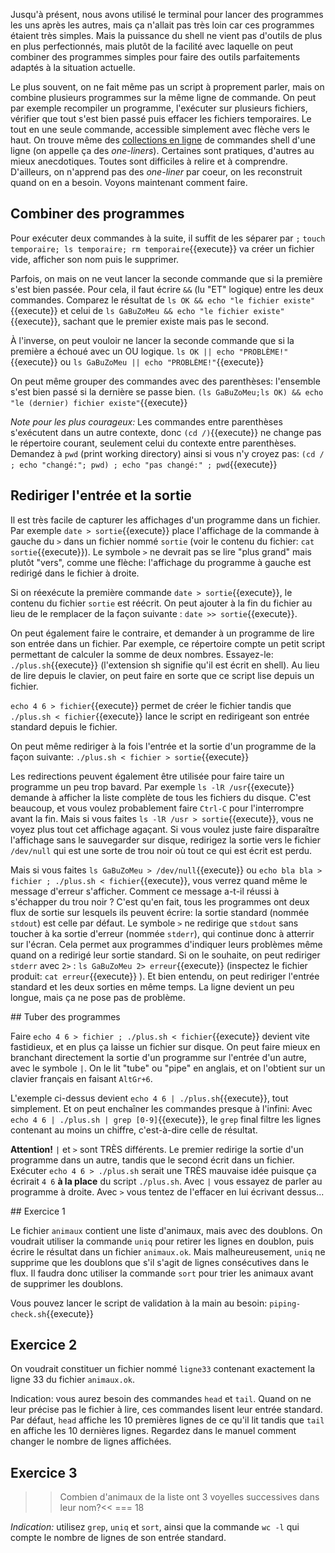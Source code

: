 Jusqu'à présent, nous avons utilisé le terminal pour lancer des
programmes les uns après les autres, mais ça n'allait pas très loin
car ces programmes étaient très simples. Mais la puissance du shell ne
vient pas d'outils de plus en plus perfectionnés, mais plutôt de la
facilité avec laquelle on peut combiner des programmes simples pour
faire des outils parfaitements adaptés à la situation actuelle.

Le plus souvent, on ne fait même pas un script à proprement parler,
mais on combine plusieurs programmes sur la même ligne de commande. On
peut par exemple recompiler un programme, l'exécuter sur plusieurs
fichiers, vérifier que tout s'est bien passé puis effacer les fichiers
temporaires. Le tout en une seule commande, accessible simplement avec
flèche vers le haut. On trouve même des [collections en
ligne](https://www.commandlinefu.com/) de commandes shell d'une ligne
(on appelle ça des *one-liners*). Certaines sont pratiques, d'autres
au mieux anecdotiques. Toutes sont difficiles à relire et à
comprendre. D'ailleurs, on n'apprend pas des *one-liner* par coeur, on
les reconstruit quand on en a besoin. Voyons maintenant comment faire.

## Combiner des programmes

Pour exécuter deux commandes à la suite, il suffit de les séparer par
``;`` ```touch temporaire; ls temporaire; rm temporaire```{{execute}}
va créer un fichier vide, afficher son nom puis le supprimer.

Parfois, on mais on ne veut lancer la seconde commande que si la 
première s'est bien passée. Pour cela, il faut écrire ``&&`` (lu "ET" 
logique) entre les deux commandes. Comparez le résultat de 
```ls OK && echo "le fichier existe"```{{execute}} et celui de
```ls GaBuZoMeu && echo "le fichier existe"```{{execute}}, sachant
que le premier existe mais pas le second.

À l'inverse, on peut vouloir ne lancer la seconde commande que si la
première a échoué avec un OU logique. ```ls OK || echo "PROBLÈME!"```{{execute}} ou
```ls GaBuZoMeu || echo "PROBLÈME!"```{{execute}} 

On peut même grouper des commandes avec des parenthèses: l'ensemble
s'est bien passé si la dernière se passe bien.
```(ls GaBuZoMeu;ls OK) && echo "le (dernier) fichier existe"```{{execute}}

*Note pour les plus courageux:* Les commandes entre parenthèses s'exécutent
dans un autre contexte, donc ```(cd /)```{{execute}} ne change pas le
répertoire courant, seulement celui du contexte entre parenthèses.
Demandez à ``pwd`` (print working directory) ainsi si vous n'y croyez
pas: ```(cd / ; echo "changé:"; pwd) ; echo "pas changé:" ; pwd```{{execute}} 

## Rediriger l'entrée et la sortie

Il est très facile de capturer les affichages d'un programme dans un
fichier. Par exemple ```date > sortie```{{execute}} place
l'affichage de la commande à gauche du ``>`` dans un fichier nommé
``sortie`` (voir le contenu du fichier:  ```cat sortie```{{execute}}).
Le symbole ``>`` ne devrait pas se lire "plus grand" mais plutôt
"vers", comme une flèche: l'affichage du programme à gauche est
redirigé dans le fichier à droite.

Si on réexécute la première commande ```date > sortie```{{execute}},
le contenu du fichier ``sortie`` est réécrit. On peut ajouter à la fin
du fichier au lieu de le remplacer de la façon suivante : 
```date >> sortie```{{execute}}. 


On peut également faire le contraire, et demander à un programme de
lire son entrée dans un fichier. Par exemple, ce répertoire compte un
petit script permettant de calculer la somme de deux nombres.
Essayez-le: ```./plus.sh```{{execute}} (l'extension sh signifie qu'il
est écrit en shell). Au lieu de lire depuis le clavier, on peut faire
en sorte que ce script lise depuis un fichier. 

```echo 4 6 > fichier```{{execute}} permet de créer le fichier tandis
que ```./plus.sh < fichier```{{execute}} lance le script en redirigeant
son entrée standard depuis le fichier. 

On peut même rediriger à la fois l'entrée et la sortie d'un programme
de la façon suivante: ```./plus.sh < fichier > sortie```{{execute}}

Les redirections peuvent également être utilisée pour faire taire un
programme un peu trop bavard. Par exemple ```ls -lR /usr```{{execute}}
demande à afficher la liste complète de tous les fichiers du disque.
C'est beaucoup, et vous voulez probablement faire ``Ctrl-C`` pour
l'interrompre avant la fin. Mais si vous faites 
```ls -lR /usr > sortie```{{execute}}, vous ne voyez plus tout cet
affichage agaçant. Si vous voulez juste faire disparaître l'affichage
sans le sauvegarder sur disque, redirigez la sortie vers le fichier
``/dev/null`` qui est une sorte de trou noir où tout ce qui est écrit
est perdu.

Mais si vous faites ```ls GaBuZoMeu > /dev/null```{{execute}} ou 
```echo bla bla > fichier ; ./plus.sh < fichier```{{execute}}, vous
verrez quand même le message d'erreur s'afficher. Comment ce message
a-t-il réussi à s'échapper du trou noir ? C'est qu'en fait, tous les
programmes ont deux flux de sortie sur lesquels ils peuvent écrire: la
sortie standard (nommée ``stdout``) est celle par défaut. Le symbole
``>`` ne redirige que ``stdout`` sans toucher à ka sortie d'erreur
(nommée ``stderr``), qui continue donc à atterrir sur l'écran.
Cela permet aux programmes d'indiquer leurs problèmes même quand on a
redirigé leur sortie standard. Si on le souhaite, on peut rediriger ``stderr`` avec
``2>`` : ```ls GaBuZoMeu 2> erreur```{{execute}}  (inspectez
le fichier produit: ```cat erreur```{{execute}} ).  Et bien entendu,
on peut rediriger l'entrée standard et les deux sorties en même temps.
La ligne devient un peu longue, mais ça ne pose pas de problème.

## Tuber des programmes

Faire ```echo 4 6 > fichier ; ./plus.sh < fichier```{{execute}} devient
vite fastidieux, et en plus ça laisse un fichier sur disque. On peut
faire mieux en branchant directement la sortie d'un programme sur
l'entrée d'un autre, avec le symbole ``|``. On le lit "tube" ou "pipe"
en anglais, et on l'obtient sur un clavier français en faisant
``AltGr+6``.

L'exemple ci-dessus devient ```echo 4 6 | ./plus.sh```{{execute}}, tout
simplement. Et on peut enchaîner les commandes presque à l'infini:
Avec ```echo 4 6 | ./plus.sh | grep [0-9]```{{execute}}, le ``grep``
final filtre les lignes contenant au moins un chiffre, c'est-à-dire
celle de résultat.

**Attention!** ``|`` et ``>`` sont TRÈS différents. Le premier
redirige la sortie d'un programme dans un autre, tandis que le second
écrit dans un fichier. Exécuter ``echo 4 6 > ./plus.sh`` serait une
TRÈS mauvaise idée puisque ça écrirait ``4 6`` **à la place** du
script ``./plus.sh``. Avec ``|`` vous essayez de parler au programme à
droite. Avec ``>`` vous tentez de l'effacer en lui écrivant dessus...

## Exercice 1

Le fichier ``animaux`` contient une liste d'animaux, mais avec des
doublons. On voudrait utiliser la commande ``uniq`` pour retirer les
lignes en doublon, puis écrire le résultat dans un fichier
``animaux.ok``. Mais malheureusement, ``uniq`` ne supprime que les
doublons que s'il s'agit de lignes consécutives dans le flux. Il
faudra donc utiliser la commande ``sort`` pour trier les animaux avant
de supprimer les doublons.

Vous pouvez lancer le script de validation à la main au besoin:
```piping-check.sh```{{execute}}

## Exercice 2

On voudrait constituer un fichier nommé ``ligne33`` contenant exactement
la ligne 33 du fichier ``animaux.ok``. 

Indication: vous aurez besoin des commandes ``head`` et ``tail``.
Quand on ne leur précise pas le fichier à lire, ces commandes lisent
leur entrée standard. Par défaut, ``head`` affiche les 10 premières
lignes de ce qu'il lit tandis que ``tail`` en affiche les 10 dernières
lignes. Regardez dans le manuel comment changer le nombre de lignes
affichées.

## Exercice 3

>>Combien d'animaux de la liste ont 3 voyelles successives dans leur nom?<<
=== 18

*Indication:* utilisez ``grep``, ``uniq`` et ``sort``, ainsi que la
commande ``wc -l`` qui compte le nombre de lignes de son entrée
standard.

